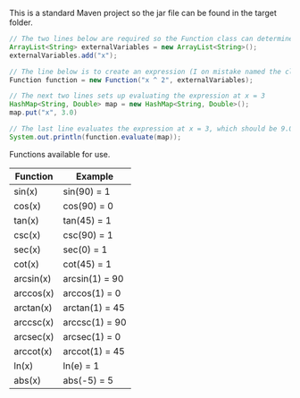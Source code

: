 This is a standard Maven project so the jar file can be found in the target folder.

```java
// The two lines below are required so the Function class can determine the variables in the expression.
ArrayList<String> externalVariables = new ArrayList<String>();
externalVariables.add("x");

// The line below is to create an expression (I on mistake named the class Function).
Function function = new Function("x ^ 2", externalVariables);

// The next two lines sets up evaluating the expression at x = 3
HashMap<String, Double> map = new HashMap<String, Double>();
map.put("x", 3.0)

// The last line evaluates the expression at x = 3, which should be 9.0
System.out.println(function.evaluate(map));
```

Functions available for use.

|Function |    Example    |
|---------|---------------|
|  sin(x) |  sin(90) = 1  |
|  cos(x) |  cos(90) = 0  |
|  tan(x) |  tan(45) = 1  |
|  csc(x) |  csc(90) = 1  |
|  sec(x) |  sec(0) = 1   |
|  cot(x) |  cot(45) = 1  |
|arcsin(x)| arcsin(1) = 90|
|arccos(x)| arccos(1) = 0 |
|arctan(x)| arctan(1) = 45|
|arccsc(x)| arccsc(1) = 90|
|arcsec(x)| arcsec(1) = 0 |
|arccot(x)| arccot(1) = 45|
|  ln(x)  |  ln(e) = 1    |
|  abs(x) |  abs(-5) = 5  |
